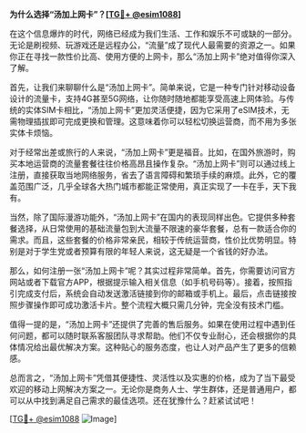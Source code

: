 **为什么选择“汤加上网卡”？[[TG💪+ @esim1088](https://t.me/s/esim1088)]**

在这个信息爆炸的时代，网络已经成为我们生活、工作和娱乐不可或缺的一部分。无论是刷视频、玩游戏还是远程办公，“流量”成了现代人最需要的资源之一。如果你正在寻找一款性价比高、使用方便的上网卡，那么“汤加上网卡”绝对值得你深入了解。

首先，让我们来聊聊什么是“汤加上网卡”。简单来说，它是一种专门针对移动设备设计的流量卡，支持4G甚至5G网络，让你随时随地都能享受高速上网体验。与传统的实体SIM卡相比，“汤加上网卡”更加灵活便捷，因为它采用了eSIM技术，无需物理插拔即可完成更换和管理。这意味着你可以轻松切换运营商，而不用为多张实体卡烦恼。

对于经常出差或旅行的人来说，“汤加上网卡”更是福音。比如，在国外旅游时，购买本地运营商的流量套餐往往价格高昂且操作复杂。“汤加上网卡”则可以通过线上注册，直接获取当地网络服务，省去了语言障碍和繁琐手续的麻烦。此外，它的覆盖范围广泛，几乎全球各大热门城市都能正常使用，真正实现了一卡在手，天下我有。

当然，除了国际漫游功能外，“汤加上网卡”在国内的表现同样出色。它提供多种套餐选择，从日常使用的基础流量包到大流量不限速的豪华套餐，总有一款适合你的需求。而且，这些套餐的价格非常亲民，相较于传统运营商，性价比优势明显。特别是对于学生党或者预算有限的年轻人来说，这无疑是一个省钱的好办法。

那么，如何注册一张“汤加上网卡”呢？其实过程非常简单。首先，你需要访问官方网站或者下载官方APP，根据提示输入相关信息（如手机号码等）。接着，按照指引完成支付后，系统会自动发送激活链接到你的邮箱或手机上。最后，点击链接按照步骤操作即可成功激活卡片。整个流程大概只需几分钟，完全没有技术门槛。

值得一提的是，“汤加上网卡”还提供了完善的售后服务。如果在使用过程中遇到任何问题，都可以随时联系客服团队寻求帮助。他们不仅专业耐心，还会根据你的具体情况给出最优解决方案。这种贴心的服务态度，也让人对产品产生了更多的信赖感。

总而言之，“汤加上网卡”凭借其便捷性、灵活性以及实惠的价格，成为了当下最受欢迎的移动上网解决方案之一。无论你是商务人士、学生群体，还是普通用户，都可以从中找到满足自己需求的最佳选项。还在犹豫什么？赶紧试试吧！

[[TG💪+ @esim1088](https://t.me/s/esim1088) ![Image](https://i.postimg.cc/4NQfJmqS/Snipaste-2025-05-13-00-14-12.png)]